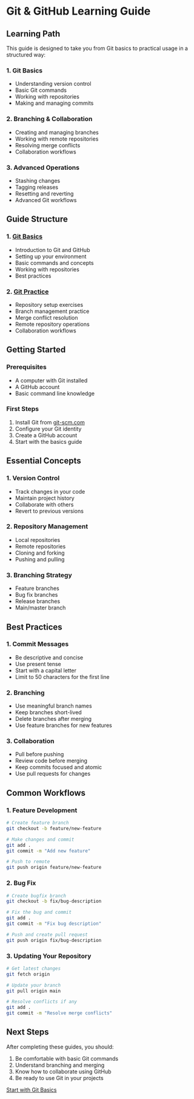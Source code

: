 # Git & GitHub Learning Guide

## Learning Path

This guide is designed to take you from Git basics to practical usage in a structured way:

### 1. Git Basics
- Understanding version control
- Basic Git commands
- Working with repositories
- Making and managing commits

### 2. Branching & Collaboration
- Creating and managing branches
- Working with remote repositories
- Resolving merge conflicts
- Collaboration workflows

### 3. Advanced Operations
- Stashing changes
- Tagging releases
- Resetting and reverting
- Advanced Git workflows

## Guide Structure

### 1. [Git Basics](./git-basics.md)
- Introduction to Git and GitHub
- Setting up your environment
- Basic commands and concepts
- Working with repositories
- Best practices

### 2. [Git Practice](./git-basics-practice.md)
- Repository setup exercises
- Branch management practice
- Merge conflict resolution
- Remote repository operations
- Collaboration workflows

## Getting Started

### Prerequisites
- A computer with Git installed
- A GitHub account
- Basic command line knowledge

### First Steps
1. Install Git from [git-scm.com](https://git-scm.com)
2. Configure your Git identity
3. Create a GitHub account
4. Start with the basics guide

## Essential Concepts

### 1. Version Control
- Track changes in your code
- Maintain project history
- Collaborate with others
- Revert to previous versions

### 2. Repository Management
- Local repositories
- Remote repositories
- Cloning and forking
- Pushing and pulling

### 3. Branching Strategy
- Feature branches
- Bug fix branches
- Release branches
- Main/master branch

## Best Practices

### 1. Commit Messages
- Be descriptive and concise
- Use present tense
- Start with a capital letter
- Limit to 50 characters for the first line

### 2. Branching
- Use meaningful branch names
- Keep branches short-lived
- Delete branches after merging
- Use feature branches for new features

### 3. Collaboration
- Pull before pushing
- Review code before merging
- Keep commits focused and atomic
- Use pull requests for changes

## Common Workflows

### 1. Feature Development
```bash
# Create feature branch
git checkout -b feature/new-feature

# Make changes and commit
git add .
git commit -m "Add new feature"

# Push to remote
git push origin feature/new-feature
```

### 2. Bug Fix
```bash
# Create bugfix branch
git checkout -b fix/bug-description

# Fix the bug and commit
git add .
git commit -m "Fix bug description"

# Push and create pull request
git push origin fix/bug-description
```

### 3. Updating Your Repository
```bash
# Get latest changes
git fetch origin

# Update your branch
git pull origin main

# Resolve conflicts if any
git add .
git commit -m "Resolve merge conflicts"
```

## Next Steps

After completing these guides, you should:
1. Be comfortable with basic Git commands
2. Understand branching and merging
3. Know how to collaborate using GitHub
4. Be ready to use Git in your projects

[Start with Git Basics](./git-basics.md) 